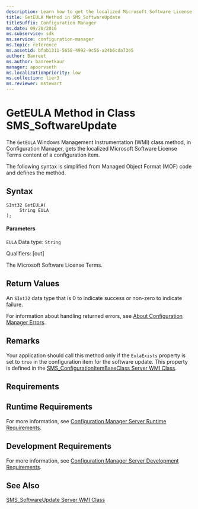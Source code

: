 ```yaml
---
description: Learn how to get the localized Microsoft Software License Terms content of a configuration item using GetEULA class.
title: GetEULA Method in SMS_SoftwareUpdate
titleSuffix: Configuration Manager
ms.date: 09/20/2016
ms.subservice: sdk
ms.service: configuration-manager
ms.topic: reference
ms.assetid: bfab1311-5658-4992-9c56-a24b6cda73e5
author: Banreet
ms.author: banreetkaur
manager: apoorvseth
ms.localizationpriority: low
ms.collection: tier3
ms.reviewer: mstewart
---
```

# GetEULA Method in Class SMS_SoftwareUpdate
The `GetEULA` Windows Management Instrumentation (WMI) class method, in Configuration Manager, gets the localized Microsoft Software License Terms content of a configuration item.

 The following syntax is simplified from Managed Object Format (MOF) code and defines the method.

## Syntax

```
SInt32 GetEULA(
     String EULA
);
```

#### Parameters
 `EULA`
 Data type: `String`

 Qualifiers: [out]

 The Microsoft Software License Terms.

## Return Values
 An `SInt32` data type that is 0 to indicate success or non-zero to indicate failure.

 For information about handling returned errors, see [About Configuration Manager Errors](../../../develop/core/understand/about-configuration-manager-errors.md).

## Remarks
 Your application should call this method only if the `EulaExists` property is set to `true` in the configuration item for the software update. This property is defined in the [SMS_ConfigurationItemBaseClass Server WMI Class](../../../develop/reference/compliance/sms_configurationitembaseclass-server-wmi-class.md).

## Requirements

## Runtime Requirements
 For more information, see [Configuration Manager Server Runtime Requirements](../../../develop/core/reqs/server-runtime-requirements.md).

## Development Requirements
 For more information, see [Configuration Manager Server Development Requirements](../../../develop/core/reqs/server-development-requirements.md).

## See Also
 [SMS_SoftwareUpdate Server WMI Class](../../../develop/reference/sum/sms_softwareupdate-server-wmi-class.md)
